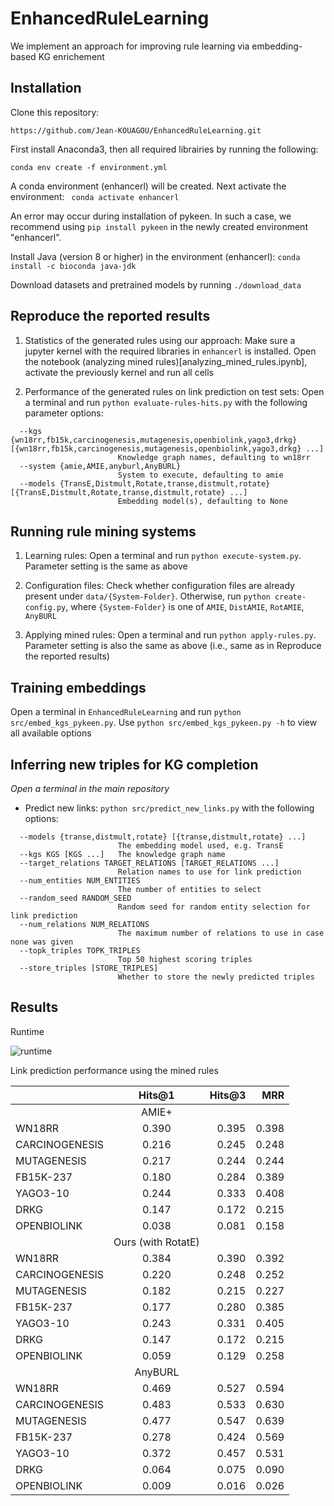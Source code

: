 # EnhancedRuleLearning
We implement an approach for improving rule learning via embedding-based KG enrichement


## Installation

Clone this repository:
```
https://github.com/Jean-KOUAGOU/EnhancedRuleLearning.git
```
First install Anaconda3, then all required librairies by running the following:
```
conda env create -f environment.yml
```
A conda environment (enhancerl) will be created. Next activate the environment:
``` conda activate enhancerl```

An error may occur during installation of pykeen. In such a case, we recommend using ```pip install pykeen``` in the newly created environment "enhancerl".


Install Java (version 8 or higher) in the environment (enhancerl): ```conda install -c bioconda java-jdk```


Download datasets and pretrained models by running `./download_data`


## Reproduce the reported results

1. Statistics of the generated rules using our approach:
 Make sure a jupyter kernel with the required libraries in `enhancerl` is installed. Open the notebook (analyzing mined rules)[analyzing_mined_rules.ipynb], activate the previously kernel and run all cells

2. Performance of the generated rules on link prediction on test sets:
 Open a terminal and run `python evaluate-rules-hits.py` with the following parameter options:
 
```
  --kgs {wn18rr,fb15k,carcinogenesis,mutagenesis,openbiolink,yago3,drkg} [{wn18rr,fb15k,carcinogenesis,mutagenesis,openbiolink,yago3,drkg} ...]
                        Knowledge graph names, defaulting to wn18rr
  --system {amie,AMIE,anyburl,AnyBURL}
                        System to execute, defaulting to amie
  --models {TransE,Distmult,Rotate,transe,distmult,rotate} [{TransE,Distmult,Rotate,transe,distmult,rotate} ...]
                        Embedding model(s), defaulting to None
```

## Running rule mining systems 

1. Learning rules:
Open a terminal and run `python execute-system.py`. Parameter setting is the same as above

2. Configuration files:
Check whether configuration files are already present under `data/{System-Folder}`. Otherwise, run `python create-config.py`, where `{System-Folder}` is one of `AMIE`, `DistAMIE`, `RotAMIE`, `AnyBURL`

3. Applying mined rules:
Open a terminal and run `python apply-rules.py`. Parameter setting is also the same as above (i.e., same as in Reproduce the reported results)


## Training embeddings

Open a terminal in `EnhancedRuleLearning` and run `python src/embed_kgs_pykeen.py`. Use `python src/embed_kgs_pykeen.py -h` to view all available options


## Inferring new triples for KG completion

*Open a terminal in the main repository*

- Predict new links: ```python src/predict_new_links.py``` with the following options:

``` 
  --models {transe,distmult,rotate} [{transe,distmult,rotate} ...]
                        The embedding model used, e.g. TransE
  --kgs KGS [KGS ...]   The knowledge graph name
  --target_relations TARGET_RELATIONS [TARGET_RELATIONS ...]
                        Relation names to use for link prediction
  --num_entities NUM_ENTITIES
                        The number of entities to select
  --random_seed RANDOM_SEED
                        Random seed for random entity selection for link prediction
  --num_relations NUM_RELATIONS
                        The maximum number of relations to use in case none was given
  --topk_triples TOPK_TRIPLES
                        Top 50 highest scoring triples
  --store_triples [STORE_TRIPLES]
                        Whether to store the newly predicted triples
```

## Results

Runtime

![runtime](runtime.jpg)


Link prediction performance using the mined rules

|                               | Hits@1  |  Hits@3 | MRR   |
|-------------------------------|:-------:|--------:|------:|
|                               |            AMIE+          |           
| WN18RR                        | 0.390   | 0.395   | 0.398 |
| CARCINOGENESIS                | 0.216   | 0.245   | 0.248 |
| MUTAGENESIS                   | 0.217   | 0.244   | 0.244 |
| FB15K-237                     | 0.180   | 0.284   | 0.389 |
| YAGO3-10                      | 0.244   | 0.333   | 0.408 |
| DRKG                          | 0.147   | 0.172   | 0.215 |
| OPENBIOLINK                   | 0.038   | 0.081   | 0.158 |
|                               |    Ours (with RotatE)     | 
| WN18RR                        | 0.384   | 0.390   | 0.392 |
| CARCINOGENESIS                | 0.220   | 0.248   | 0.252 |
| MUTAGENESIS                   | 0.182   | 0.215   | 0.227 |
| FB15K-237                     | 0.177   | 0.280   | 0.385 |
| YAGO3-10                      | 0.243   | 0.331   | 0.405 |
| DRKG                          | 0.147   | 0.172   | 0.215 |
| OPENBIOLINK                   | 0.059   | 0.129   | 0.258 |
|                               |            AnyBURL        |
| WN18RR                        | 0.469   | 0.527   | 0.594 |
| CARCINOGENESIS                | 0.483   | 0.533   | 0.630 |
| MUTAGENESIS                   | 0.477   | 0.547   | 0.639 |
| FB15K-237                     | 0.278   | 0.424   | 0.569 |
| YAGO3-10                      | 0.372   | 0.457   | 0.531 |
| DRKG                          | 0.064   | 0.075   | 0.090 |
| OPENBIOLINK                   | 0.009   | 0.016   | 0.026 |
